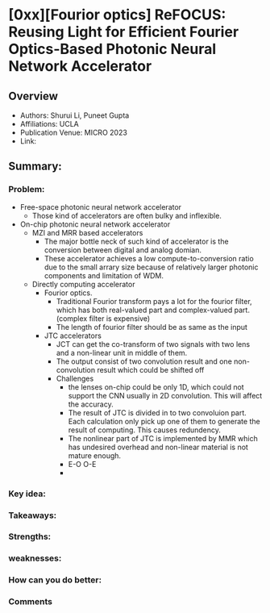 # [0xx][Fourior optics] ReFOCUS: Reusing Light for Efficient Fourier Optics-Based Photonic Neural Network Accelerator
## Overview
* Authors: Shurui Li, Puneet Gupta
* Affiliations: UCLA
* Publication Venue: MICRO 2023
* Link: []()
## Summary: 
### Problem:
- Free-space photonic neural network accelerator
    - Those kind of accelerators are often bulky and inflexible.
- On-chip photonic neural network accelerator
    - MZI and MRR based accelerators
        - The major bottle neck of such kind of accelerator is the conversion between digital and analog domian.
        - These accelerator achieves a low compute-to-conversion ratio due to the small arrary size because of relatively larger photonic components and limitation of WDM.
    - Directly computing accelerator
        - Fourior optics. 
            - Traditional Fourior transform pays a lot for the fourior filter, which has both real-valued part and complex-valued part. (complex filter is expensive)
            - The length of fourior filter should be as same as the input 
        - JTC accelerators
            - JCT can get the co-transform of two signals with two lens and a non-linear unit in middle of them. 
            - The output consist of two convolution result and one non-convolution result which could be shifted off
            - Challenges
                - the lenses on-chip could be only 1D, which could not support the CNN usually in 2D convolution. This will affect the accuracy.
                - The result of JTC is divided in to two convoluion part. Each calculation only pick up one of them to generate the result of computing. This causes redundency.
                - The nonlinear part of JTC is implemented by MMR which has undesired overhead and non-linear material is not mature enough.
                - E-O O-E
                -  
### Key idea: 
### Takeaways: 
### Strengths: 
### weaknesses: 
### How can you do better:
### Comments
